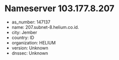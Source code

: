 # Nameserver 103.177.8.207

* as_number: 147137
* name: 207.subnet-8.helium.co.id.
* city: Jember
* country: ID
* organization: HELIUM
* version: Unknown
* dnssec: Unknown
